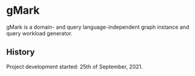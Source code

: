 # gMark
gMark is a domain- and query language-independent graph instance and query workload generator.















## History
Project development started: 25th of September, 2021.



